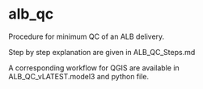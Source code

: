 # alb_qc
Procedure for minimum QC of an ALB delivery.

Step by step explanation are given in ALB_QC_Steps.md

A corresponding workflow for QGIS are available in ALB_QC_vLATEST.model3 and python file. 
